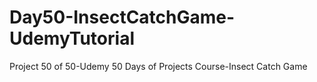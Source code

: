 # Day50-InsectCatchGame-UdemyTutorial
Project 50 of 50-Udemy 50 Days of Projects Course-Insect Catch Game
